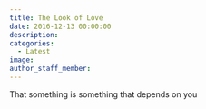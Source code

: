 ```yaml
---
title: The Look of Love
date: 2016-12-13 00:00:00
description:
categories:
  - Latest
image:
author_staff_member:
---
```



That something is something that depends on you